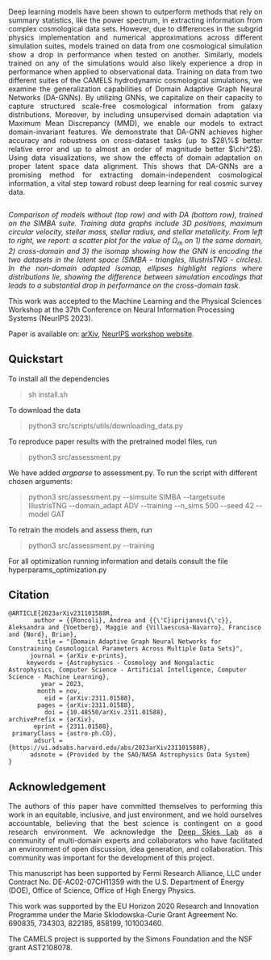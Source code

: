<p align="justify">
Deep learning models have been shown to outperform methods that rely on summary statistics, like the power spectrum, in extracting information from complex cosmological data sets.
However, due to differences in the subgrid physics implementation and numerical approximations across different simulation suites, models trained on data from one cosmological simulation show a drop in performance when tested on another.
Similarly, models trained on any of the simulations would also likely experience a drop in performance when applied to observational data.
Training on data from two different suites of the CAMELS hydrodynamic cosmological simulations, we examine the generalization capabilities of Domain Adaptive Graph Neural Networks (DA-GNNs). 
By utilizing GNNs, we capitalize on their capacity to capture structured scale-free cosmological information from galaxy distributions. 
Moreover, by including unsupervised domain adaptation via Maximum Mean Discrepancy (MMD), we enable our models to extract domain-invariant features.
We demonstrate that DA-GNN achieves higher accuracy and robustness on cross-dataset tasks (up to $28\%$ better relative error and up to almost an order of magnitude better $\chi^2$). Using data visualizations, we show the effects of domain adaptation on proper latent space data alignment. 
This shows that DA-GNNs are a promising method for extracting domain-independent cosmological information, a vital step toward robust deep learning for real cosmic survey data.
</p>

<p align="center">
    <img src="simba.png" alt>
</p>
<p align="justify">
    <em>Comparison of models without (top row) and with DA (bottom row), trained on the SIMBA suite. Training data graphs include 3D positions, maximum circular velocity, stellar mass, stellar radius, and stellar metallicity. From left to right, we report: a scatter plot for the value of Ω<sub>m</sub> on 1) the same domain, 2) cross-domain and 3) the isomap showing how the GNN is encoding the two datasets in the latent space (SIMBA - triangles, IllustrisTNG - circles). In the non-domain adapted isomap, ellipses highlight regions where distributions lie, showing the difference between simulation encodings that leads to a substantial drop in performance on the cross-domain task.</em>
</p>

This work was accepted to the Machine Learning and the Physical Sciences Workshop at the 37th Conference on Neural Information Processing Systems (NeurIPS 2023).

Paper is available on: [arXiv](https://arxiv.org/abs/2311.01588), [NeurIPS workshop website](https://nips.cc/virtual/2023/76180).

## Quickstart

To install all the dependencies
> sh install.sh

To download the data
> python3 src/scripts/utils/downloading_data.py

To reproduce paper results with the pretrained model files, run
> python3 src/assessment.py

We have added _argparse_ to assessment.py. To run the script with different chosen arguments:
> python3 src/assessment.py --simsuite SIMBA --targetsuite IllustrisTNG --domain_adapt ADV --training --n_sims 500 --seed 42 --model GAT

To retrain the models and assess them, run
> python3 src/assessment.py --training

For all optimization running information and details consult the file hyperparams_optimization.py

## Citation 

```
@ARTICLE{2023arXiv231101588R,
       author = {{Roncoli}, Andrea and {{\'C}iprijanovi{\'c}}, Aleksandra and {Voetberg}, Maggie and {Villaescusa-Navarro}, Francisco and {Nord}, Brian},
        title = "{Domain Adaptive Graph Neural Networks for Constraining Cosmological Parameters Across Multiple Data Sets}",
      journal = {arXiv e-prints},
     keywords = {Astrophysics - Cosmology and Nongalactic Astrophysics, Computer Science - Artificial Intelligence, Computer Science - Machine Learning},
         year = 2023,
        month = nov,
          eid = {arXiv:2311.01588},
        pages = {arXiv:2311.01588},
          doi = {10.48550/arXiv.2311.01588},
archivePrefix = {arXiv},
       eprint = {2311.01588},
 primaryClass = {astro-ph.CO},
       adsurl = {https://ui.adsabs.harvard.edu/abs/2023arXiv231101588R},
      adsnote = {Provided by the SAO/NASA Astrophysics Data System}
}
```

## Acknowledgement 
<p align="justify">
The authors of this paper have committed themselves to performing this work in an equitable, inclusive, and just environment, and we hold ourselves accountable, believing that the best science is contingent on a good research environment.
We acknowledge the <a href="https://deepskieslab.com/">Deep Skies Lab</a> as a community of multi-domain experts and collaborators who have facilitated an environment of open discussion, idea generation, and collaboration. This community was important for the development of this project. 

This manuscript has been supported by Fermi Research Alliance, LLC under Contract No. DE-AC02-07CH11359 with the U.S. Department of Energy (DOE), Office of Science, Office of High Energy Physics. 

This work was supported by the EU Horizon 2020 Research and Innovation Programme under the Marie Sklodowska-Curie Grant Agreement No. 690835, 734303, 822185, 858199, 101003460.

The CAMELS project is supported by the Simons Foundation and the NSF grant AST2108078.
</p>
